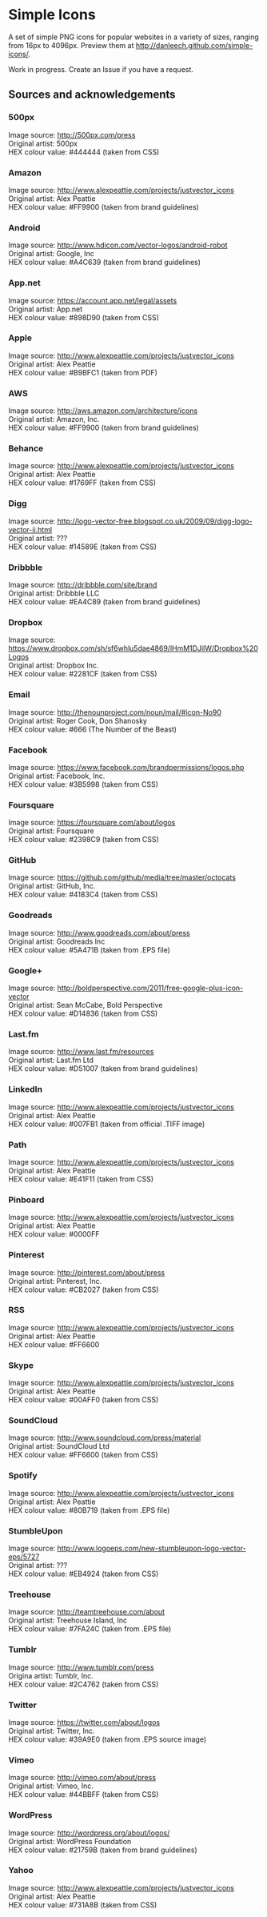 # Simple Icons

A set of simple PNG icons for popular websites in a variety of sizes, ranging from 16px to 4096px. Preview them at http://danleech.github.com/simple-icons/. 

Work in progress. Create an Issue if you have a request.

## Sources and acknowledgements

### 500px
Image source: http://500px.com/press  
Original artist: 500px  
HEX colour value: #444444 (taken from CSS)

### Amazon
Image source: http://www.alexpeattie.com/projects/justvector_icons  
Original artist: Alex Peattie  
HEX colour value: #FF9900 (taken from brand guidelines)

### Android
Image source: http://www.hdicon.com/vector-logos/android-robot  
Original artist: Google, Inc  
HEX colour value: #A4C639 (taken from brand guidelines)

### App.net
Image source: https://account.app.net/legal/assets  
Original artist: App.net  
HEX colour value: #898D90 (taken from CSS)

### Apple
Image source: http://www.alexpeattie.com/projects/justvector_icons  
Original artist: Alex Peattie  
HEX colour value: #B9BFC1 (taken from PDF)

### AWS
Image source: http://aws.amazon.com/architecture/icons  
Original artist: Amazon, Inc.  
HEX colour value: #FF9900 (taken from brand guidelines)

### Behance
Image source: http://www.alexpeattie.com/projects/justvector_icons  
Original artist: Alex Peattie  
HEX colour value: #1769FF (taken from CSS)

### Digg
Image source: http://logo-vector-free.blogspot.co.uk/2009/09/digg-logo-vector-ii.html  
Original artist: ???  
HEX colour value: #14589E (taken from CSS)

### Dribbble
Image source: http://dribbble.com/site/brand  
Original artist: Dribbble LLC  
HEX colour value: #EA4C89 (taken from brand guidelines)

### Dropbox
Image source: https://www.dropbox.com/sh/sf6whlu5dae4869/lHmM1DJilW/Dropbox%20Logos  
Original artist: Dropbox Inc.  
HEX colour value: #2281CF (taken from CSS)

### Email
Image source: http://thenounproject.com/noun/mail/#icon-No90  
Original artist: Roger Cook, Don Shanosky  
HEX colour value: #666 (The Number of the Beast)

### Facebook
Image source: https://www.facebook.com/brandpermissions/logos.php  
Original artist: Facebook, Inc.  
HEX colour value: #3B5998 (taken from CSS)

### Foursquare
Image source: https://foursquare.com/about/logos  
Original artist: Foursquare  
HEX colour value: #2398C9 (taken from CSS)

### GitHub
Image source: https://github.com/github/media/tree/master/octocats  
Original artist: GitHub, Inc.  
HEX colour value: #4183C4 (taken from CSS)

### Goodreads
Image source: http://www.goodreads.com/about/press  
Original artist: Goodreads Inc  
HEX colour value: #5A471B (taken from .EPS file)

### Google+
Image source: http://boldperspective.com/2011/free-google-plus-icon-vector  
Original artist: Sean McCabe, Bold Perspective  
HEX colour value: #D14836 (taken from CSS)

### Last.fm
Image source: http://www.last.fm/resources  
Original artist: Last.fm Ltd  
HEX colour value: #D51007 (taken from brand guidelines)

### LinkedIn
Image source: http://www.alexpeattie.com/projects/justvector_icons  
Original artist: Alex Peattie  
HEX colour value: #007FB1 (taken from official .TIFF image)

### Path
Image source: http://www.alexpeattie.com/projects/justvector_icons  
Original artist: Alex Peattie  
HEX colour value: #E41F11 (taken from CSS)

### Pinboard
Image source: http://www.alexpeattie.com/projects/justvector_icons  
Original artist: Alex Peattie  
HEX colour value: #0000FF

### Pinterest
Image source: http://pinterest.com/about/press  
Original artist: Pinterest, Inc.  
HEX colour value: #CB2027 (taken from CSS)

### RSS
Image source: http://www.alexpeattie.com/projects/justvector_icons  
Original artist: Alex Peattie  
HEX colour value: #FF6600

### Skype
Image source: http://www.alexpeattie.com/projects/justvector_icons  
Original artist: Alex Peattie  
HEX colour value: #00AFF0 (taken from CSS)

### SoundCloud
Image source: http://www.soundcloud.com/press/material  
Original artist: SoundCloud Ltd  
HEX colour value: #FF6600 (taken from CSS)

### Spotify
Image source: http://www.alexpeattie.com/projects/justvector_icons  
Original artist: Alex Peattie  
HEX colour value: #80B719 (taken from .EPS file)

### StumbleUpon
Image source: http://www.logoeps.com/new-stumbleupon-logo-vector-eps/5727  
Original artist: ???  
HEX colour value: #EB4924 (taken from CSS)

### Treehouse
Image source: http://teamtreehouse.com/about  
Original artist: Treehouse Island, Inc  
HEX colour value: #7FA24C (taken from .EPS file)

### Tumblr
Image source: http://www.tumblr.com/press  
Origina artist: Tumblr, Inc.  
HEX colour value: #2C4762 (taken from CSS)

### Twitter
Image source: https://twitter.com/about/logos  
Original artist: Twitter, Inc.  
HEX colour value: #39A9E0 (taken from .EPS source image)

### Vimeo
Image source: http://vimeo.com/about/press  
Original artist: Vimeo, Inc.  
HEX colour value: #44BBFF (taken from CSS)

### WordPress
Image source: http://wordpress.org/about/logos/  
Original artist: WordPress Foundation  
HEX colour value: #21759B (taken from brand guidelines)

### Yahoo
Image source: http://www.alexpeattie.com/projects/justvector_icons  
Original artist: Alex Peattie  
HEX colour value: #731A8B (taken from CSS)